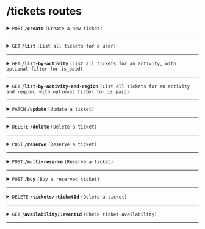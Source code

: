 # /tickets routes

<details>
<summary><code>POST</code> <code><b>/create</b></code> <code>(Create a new ticket)</code></summary>

##### Headers

> | key           | value           | description   |
> | ------------- | --------------- | ------------- |
> | Authorization | `Bearer token`ˆ | The JWT token |

##### Body (application/json or application/x-www-form-urlencoded)

> | key         | required | data type | description                  |
> | ----------- | -------- | --------- | ---------------------------- |
> | user_id     | true     | string    | UUID of the user             |
> | activity_id | true     | string    | UUID of the activity         |
> | region_id   | true     | string    | UUID of the region           |
> | seat_number | true     | integer   | Seat number for the ticket   |
> | is_paid     | false    | boolean   | Payment status of the ticket |

##### Responses

> | http code | content-type       | response                                          |
> | --------- | ------------------ | ------------------------------------------------- |
> | `201`     | `application/json` | `{"message": "Ticket created successfully", ...}` |
> | `400`     | `application/json` | `{"error": "Invalid request data"}`               |
> | `500`     | `application/json` | `{"error": "Internal server error"}`              |

</details>

---

<details>
<summary><code>GET</code> <code><b>/list</b></code> <code>(List all tickets for a user)</code></summary>

##### Headers

> | key           | value          | description   |
> | ------------- | -------------- | ------------- |
> | Authorization | `Bearer token` | The JWT token |

##### Query Parameters

> | key     | required | data type | description      |
> | ------- | -------- | --------- | ---------------- |
> | user_id | true     | string    | UUID of the user |

##### Responses

> | http code | content-type       | response                                              |
> | --------- | ------------------ | ----------------------------------------------------- |
> | `200`     | `application/json` | `{"tickets": [ ... ]}`                                |
> | `404`     | `application/json` | `{"error": "User not found or no tickets available"}` |
> | `500`     | `application/json` | `{"error": "Internal server error"}`                  |

</details>

---

<details>
<summary><code>GET</code> <code><b>/list-by-activity</b></code> <code>(List all tickets for an activity, with optional filter for is_paid)</code></summary>

##### Headers

> | key           | value          | description   |
> | ------------- | -------------- | ------------- |
> | Authorization | `Bearer token` | The JWT token |

##### Query Parameters

> | key         | required | data type | description                       |
> | ----------- | -------- | --------- | --------------------------------- |
> | activity_id | true     | string    | UUID of the activity              |
> | is_paid     | false    | string    | Filter tickets by payment status (`true` or `false`) |

##### Responses

> | http code | content-type       | response                                              |
> | --------- | ------------------ | ----------------------------------------------------- |
> | `200`     | `application/json` | `{"tickets": [ ... ]}`                                |
> | `404`     | `application/json` | `{"error": "Activity not found or no tickets found"}` |
> | `500`     | `application/json` | `{"error": "Internal server error"}`                  |

</details>

---

<details>
<summary><code>GET</code> <code><b>/list-by-activity-and-region</b></code> <code>(List all tickets for an activity and region, with optional filter for is_paid)</code></summary>

##### Headers

> | key           | value          | description   |
> | ------------- | -------------- | ------------- |
> | Authorization | `Bearer token` | The JWT token |

##### Query Parameters

> | key         | required | data type | description                       |
> | ----------- | -------- | --------- | --------------------------------- |
> | activity_id | true     | string    | UUID of the activity              |
> | region_id   | true     | string    | UUID of the region                |
> | is_paid     | false    | string    | Filter tickets by payment status (`true` or `false`) |

##### Responses

> | http code | content-type       | response                                                       |
> | --------- | ------------------ | ------------------------------------------------------------- |
> | `200`     | `application/json` | `{"tickets": [ ... ]}`                                         |
> | `404`     | `application/json` | `{"error": "Activity and region not found or no tickets found"}` |
> | `500`     | `application/json` | `{"error": "Internal server error"}`                           |

</details>


---

<details>
<summary><code>PATCH</code> <code><b>/update</b></code> <code>(Update a ticket)</code></summary>

##### Headers

> | key           | value          | description   |
> | ------------- | -------------- | ------------- |
> | Authorization | `Bearer token` | The JWT token |

##### Body (application/json)

> | key         | required | data type | description                  |
> | ----------- | -------- | --------- | ---------------------------- |
> | ticket_id   | true     | string    | UUID of the ticket to update |
> | is_paid     | false    | boolean   | Updated payment status       |
> | seat_number | false    | integer   | Updated seat number          |

##### Responses

> | http code | content-type       | response                                          |
> | --------- | ------------------ | ------------------------------------------------- |
> | `200`     | `application/json` | `{"message": "Ticket updated successfully", ...}` |
> | `404`     | `application/json` | `{"error": "Ticket not found"}`                   |
> | `500`     | `application/json` | `{"error": "Internal server error"}`              |

</details>

---

<details>
<summary><code>DELETE</code> <code><b>/delete</b></code> <code>(Delete a ticket)</code></summary>

##### Headers

> | key           | value          | description   |
> | ------------- | -------------- | ------------- |
> | Authorization | `Bearer token` | The JWT token |

##### Body (application/json or application/x-www-form-urlencoded)

> | key       | required | data type | description                  |
> | --------- | -------- | --------- | ---------------------------- |
> | ticket_id | true     | string    | UUID of the ticket to delete |

##### Responses

> | http code | content-type       | response                                     |
> | --------- | ------------------ | -------------------------------------------- |
> | `200`     | `application/json` | `{"message": "Ticket deleted successfully"}` |
> | `404`     | `application/json` | `{"error": "Ticket not found"}`              |
> | `500`     | `application/json` | `{"error": "Internal server error"}`         |

</details>

---

<details>
<summary><code>POST</code> <code><b>/reserve</b></code> <code>(Reserve a ticket)</code></summary>

##### Headers

> | key          | value              | description                |
> | ------------ | ------------------ | -------------------------- |
> | Content-Type | `application/json` | Specifies the content type |

##### Body (application/json)

> | key           | required | data type | description                            |
> | ------------- | -------- | --------- | -------------------------------------- |
> | userId        | true     | string    | UUID of the user                       |
> | reservationId | true     | string    | UUID of the event                      |
> | seatId        | true     | string    | UUID of region + seat_number in ticket |

##### Responses

> | http code | content-type       | response                                                  |
> | --------- | ------------------ | --------------------------------------------------------- |
> | `200`     | `application/json` | `{"success": true, "reservationId": "...", ...}`          |
> | `206`     | `application/json` | `{"success": false, "message": "Seat already occupied" }` |
> | `400`     | `application/json` | `{"success": false, "message": "Invalid parameters"}`     |
> | `500`     | `application/json` | `{"success": false, "message": "Internal server error"}`  |

</details>

---

<details>
<summary><code>POST</code> <code><b>/multi-reserve</b></code> <code>(Reserve a ticket)</code></summary>

##### Headers

> | key          | value              | description                |
> | ------------ | ------------------ | -------------------------- |
> | Content-Type | `application/json` | Specifies the content type |

##### Body (application/json)

> | key           | required | data type | description                  |
> | ------------- | -------- | --------- | ---------------------------- |
> | userId        | true     | string    | UUID of the user             |
> | reservationId | true     | string    | UUID of the event            |
> | quantity      | true     | number    | Number of tickets to reserve |

##### Responses

> | http code | content-type       | response                                                  |
> | --------- | ------------------ | --------------------------------------------------------- |
> | `200`     | `application/json` | `{"success": true, "reservationId": "...", ...}`          |
> | `206`     | `application/json` | `{"success": false, "message": "Seat already occupied" }` |
> | `400`     | `application/json` | `{"success": false, "message": "Invalid parameters"}`     |
> | `500`     | `application/json` | `{"success": false, "message": "Internal server error"}`  |

</details>

---

<details>
<summary><code>POST</code> <code><b>/buy</b></code> <code>(Buy a reserved ticket)</code></summary>

##### Headers

> | key          | value              | description                |
> | ------------ | ------------------ | -------------------------- |
> | Content-Type | `application/json` | Specifies the content type |

##### Body (application/json)

> | key            | required | data type | description                    |
> | -------------- | -------- | --------- | ------------------------------ |
> | reservationId  | true     | string    | UUID of the ticket reservation |
> | paymentDetails | true     | object    | Payment method and details     |

##### Responses

> | http code | content-type       | response                                                 |
> | --------- | ------------------ | -------------------------------------------------------- |
> | `200`     | `application/json` | `{"success": true, "ticketId": "...", ...}`              |
> | `400`     | `application/json` | `{"success": false, "message": "Invalid data"}`          |
> | `500`     | `application/json` | `{"success": false, "message": "Internal server error"}` |

</details>

---

<details>
<summary><code>DELETE</code> <code><b>/tickets/:ticketId</b></code> <code>(Delete a ticket)</code></summary>

##### Headers

> | key           | value            | description            |
> | ------------- | ---------------- | ---------------------- |
> | Authorization | `Bearer <token>` | The JWT token for auth |

##### Params

> | key      | required | data type | description                  |
> | -------- | -------- | --------- | ---------------------------- |
> | ticketId | true     | string    | UUID of the ticket to delete |

##### Responses

> | http code | content-type       | response                                                 |
> | --------- | ------------------ | -------------------------------------------------------- |
> | `200`     | `application/json` | `{"success": true, "message": "Deleted successfully"}`   |
> | `404`     | `application/json` | `{"success": false, "message": "Ticket not found"}`      |
> | `500`     | `application/json` | `{"success": false, "message": "Internal server error"}` |

</details>

---

<details>
<summary><code>GET</code> <code><b>/availability/:eventId</b></code> <code>(Check ticket availability)</code></summary>

##### Headers

> | key           | value            | description            |
> | ------------- | ---------------- | ---------------------- |
> | Authorization | `Bearer <token>` | The JWT token for auth |

##### Params

> | key     | required | data type | description       |
> | ------- | -------- | --------- | ----------------- |
> | eventId | true     | string    | UUID of the event |

##### Responses

> | http code | content-type       | response                                                 |
> | --------- | ------------------ | -------------------------------------------------------- |
> | `200`     | `application/json` | `{"success": true, "ticketsLeft": ...}`                  |
> | `404`     | `application/json` | `{"success": false, "message": "Event not found"}`       |
> | `500`     | `application/json` | `{"success": false, "message": "Internal server error"}` |

</details>

---
